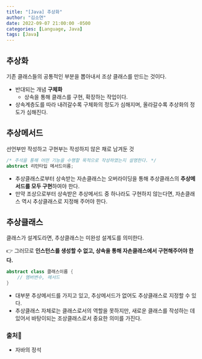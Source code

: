 ```yaml
---
title: "[Java] 추상화"
author: "김소연"
date: 2022-09-07 21:00:00 -0500
categories: [Language, Java]
tags: [Java]
---
```




## 추상화

기존 클래스들의 공통적인 부분을 뽑아내서 조상 클래스를 만드는 것이다.

- 반대되는 개념 **구체화**
  - 상속을 통해 클래스를 구현, 확장하는 작업이다.
- 상속계층도를 따라 내려갈수록 구체화의 정도가 심해지며, 올라갈수록 추상화의 정도가 심해진다.



## 추상메서드

선언부만 작성하고 구현부는 작성하지 않은 채로 남겨둔 것

```java
/* 주석을 통해 어떤 기능을 수행할 목적으로 작성하였는지 설명한다. */
abstract 리턴타입 메서드이름;
```

- 추상클래스로부터 상속받는 자손클래스는 오버라이딩을 통해 추상클래스의 **추상메서드를 모두 구현**하여야 한다. 
- 만약 조상으로부터 상속받은 추상메서드 중 하나라도 구현하지 않는다면, 자손클래스 역시 추상클래스로 지정해 주어야 한다. 



## 추상클래스

클래스가 설계도라면, 추상클래스는 미완성 설계도를 의미한다. 

👉 그러므로 **인스턴스를 생성할 수 없고, 상속을 통해 자손클래스에서 구현해주어야 한다.**

```java
abstract class 클래스이름 {
  	// 멤버변수, 메서드
}
```

- 대부분 추상메서드를 가지고 있고, 추상메서드가 없어도 추상클래스로 지정할 수 있다.
- 추상클래스 자체로는 클래스로서의 역할을 못하지만, 새로운 클래스를 작성하는 데 있어서 바탕이되는 조상클래스로서 중요한 의미를 가진다.



### 출처📎

- 자바의 정석
